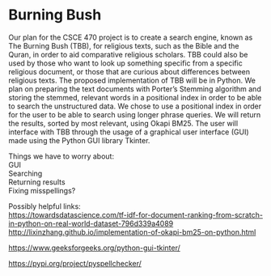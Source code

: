 # Burning Bush

Our plan for the CSCE 470 project is to create a search engine, known as The Burning Bush (TBB), for religious texts, such as the Bible and the Quran, in order to aid comparative religious scholars. TBB could also be used by those who want to look up something specific from a specific religious document, or those that are curious about differences between religious texts. The proposed implementation of TBB will be in Python. We plan on preparing the text documents with Porter’s Stemming algorithm and storing the stemmed, relevant words in a positional index in order to be able to search the unstructured data. We chose to use a positional index in order for the user to be able to search using longer phrase queries. We will return the results, sorted by most relevant, using Okapi BM25. The user will interface with TBB through the usage of a graphical user interface (GUI) made using the Python GUI library Tkinter.

Things we have to worry about:<br>
GUI<br>
Searching<br>
Returning results<br>
Fixing misspellings?<br>

Possibly helpful links: <br>
https://towardsdatascience.com/tf-idf-for-document-ranking-from-scratch-in-python-on-real-world-dataset-796d339a4089<br>
http://lixinzhang.github.io/implementation-of-okapi-bm25-on-python.html

https://www.geeksforgeeks.org/python-gui-tkinter/

https://pypi.org/project/pyspellchecker/
